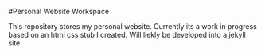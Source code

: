 #Personal Website Workspace

This repository stores my personal website. Currently its a work in progress based on an html css stub I created. Will liekly be developed into a jekyll site
